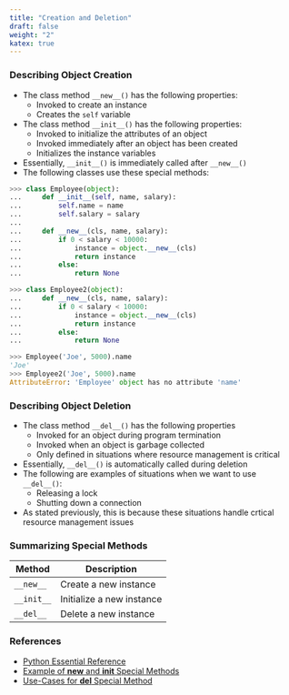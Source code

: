 ```yaml
---
title: "Creation and Deletion"
draft: false
weight: "2"
katex: true
---
```


### Describing Object Creation
- The class method `__new__()` has the following properties:
	- Invoked to create an instance
	- Creates the `self` variable
- The class method `__init__()` has the following properties:
	- Invoked to initialize the attributes of an object
	- Invoked immediately after an object has been created
	- Initializes the instance variables
- Essentially, `__init__()` is immediately called after `__new__()`
- The following classes use these special methods:

```python
>>> class Employee(object):
...     def __init__(self, name, salary):
...         self.name = name
...         self.salary = salary
...
...     def __new__(cls, name, salary):
...         if 0 < salary < 10000:
...             instance = object.__new__(cls)
...             return instance
...         else:
...             return None

>>> class Employee2(object):
...     def __new__(cls, name, salary):
...         if 0 < salary < 10000:
...             instance = object.__new__(cls)
...             return instance
...         else:
...             return None

>>> Employee('Joe', 5000).name
'Joe'
>>> Employee2('Joe', 5000).name
AttributeError: 'Employee' object has no attribute 'name'
```

### Describing Object Deletion
- The class method `__del__()` has the following properties
	- Invoked for an object during program termination
	- Invoked when an object is garbage collected
	- Only defined in situations where resource management is critical
- Essentially, `__del__()` is automatically called during deletion
- The following are examples of situations when we want to use `__del__()`:
	- Releasing a lock
	- Shutting down a connection
- As stated previously, this is because these situations handle crtical resource management issues

### Summarizing Special Methods

| Method     | Description               |
| ---------- | ------------------------- |
| `__new__`  | Create a new instance     |
| `__init__` | Initialize a new instance |
| `__del__`  | Delete a new instance     |

### References
- [Python Essential Reference](http://index-of.co.uk/Python/Python%20Essential%20Reference,%20Fourth%20Edition.pdf)
- [Example of __new__ and __init__ Special Methods](https://www.code-learner.com/how-to-use-python-__new__-method-example/)
- [Use-Cases for __del__ Special Method](https://stackoverflow.com/a/1481512/12777044)

